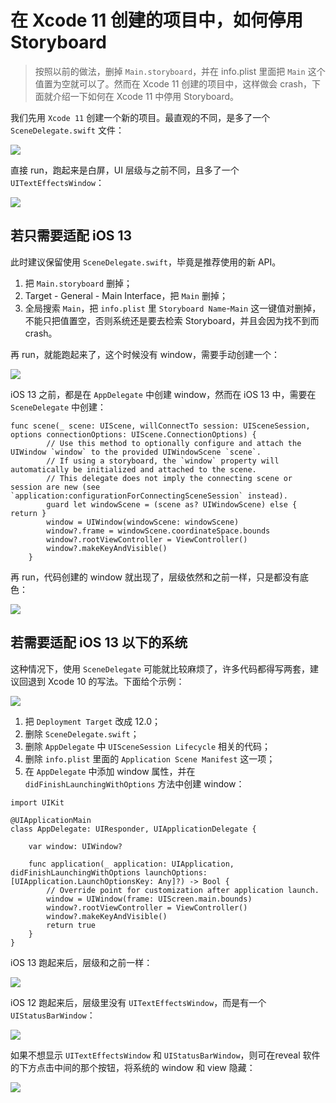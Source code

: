 # 在 Xcode 11 创建的项目中，如何停用 Storyboard 

> 按照以前的做法，删掉 `Main.storyboard`，并在 info.plist 里面把 `Main` 这个值置为空就可以了。然而在 Xcode 11 创建的项目中，这样做会 crash，下面就介绍一下如何在 Xcode 11 中停用 Storyboard。


我们先用 `Xcode 11` 创建一个新的项目。最直观的不同，是多了一个 `SceneDelegate.swift` 文件：

![](media/15719881991276.jpg)

直接 run，跑起来是白屏，UI 层级与之前不同，且多了一个 `UITextEffectsWindow`：

![](media/15719883316161.jpg)

## 若只需要适配 iOS 13 

此时建议保留使用 `SceneDelegate.swift`，毕竟是推荐使用的新 API。

1. 把 `Main.storyboard` 删掉；
2. Target - General - Main Interface，把 `Main` 删掉；
3. 全局搜索 `Main`，把 `info.plist` 里 `Storyboard Name`-`Main` 这一键值对删掉，不能只把值置空，否则系统还是要去检索 Storyboard，并且会因为找不到而 crash。

再 run，就能跑起来了，这个时候没有 window，需要手动创建一个：

![](media/15719886502412.jpg)

iOS 13 之前，都是在 `AppDelegate` 中创建 window，然而在 iOS 13 中，需要在 `SceneDelegate` 中创建：

```objc
func scene(_ scene: UIScene, willConnectTo session: UISceneSession, options connectionOptions: UIScene.ConnectionOptions) {
        // Use this method to optionally configure and attach the UIWindow `window` to the provided UIWindowScene `scene`.
        // If using a storyboard, the `window` property will automatically be initialized and attached to the scene.
        // This delegate does not imply the connecting scene or session are new (see `application:configurationForConnectingSceneSession` instead).
        guard let windowScene = (scene as? UIWindowScene) else { return }
        window = UIWindow(windowScene: windowScene)
        window?.frame = windowScene.coordinateSpace.bounds
        window?.rootViewController = ViewController()
        window?.makeKeyAndVisible()
    }
```

再 run，代码创建的 window 就出现了，层级依然和之前一样，只是都没有底色：

![](media/15719896617588.jpg)

## 若需要适配 iOS 13 以下的系统

这种情况下，使用 `SceneDelegate` 可能就比较麻烦了，许多代码都得写两套，建议回退到 Xcode 10 的写法。下面给个示例：

![](media/15719901209360.jpg)


1. 把 `Deployment Target` 改成 12.0；
2. 删除 `SceneDelegate.swift`；
3. 删除 `AppDelegate` 中 `UISceneSession Lifecycle` 相关的代码； 
4. 删除 `info.plist` 里面的 `Application Scene Manifest` 这一项；
5. 在 `AppDelegate` 中添加 window 属性，并在 `didFinishLaunchingWithOptions` 方法中创建 window：

```objc
import UIKit

@UIApplicationMain
class AppDelegate: UIResponder, UIApplicationDelegate {

    var window: UIWindow?
    
    func application(_ application: UIApplication, didFinishLaunchingWithOptions launchOptions: [UIApplication.LaunchOptionsKey: Any]?) -> Bool {
        // Override point for customization after application launch.
        window = UIWindow(frame: UIScreen.main.bounds)
        window?.rootViewController = ViewController()
        window?.makeKeyAndVisible()
        return true
    }
}
```

iOS 13 跑起来后，层级和之前一样：

![](media/15719914309410.jpg)

iOS 12 跑起来后，层级里没有 `UITextEffectsWindow`，而是有一个 `UIStatusBarWindow`：

![](media/15719939860725.jpg)

如果不想显示 `UITextEffectsWindow` 和 `UIStatusBarWindow`，则可在reveal 软件的下方点击中间的那个按钮，将系统的 window 和 view 隐藏：

![](media/15719954838556.jpg)


